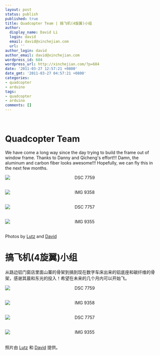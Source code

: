 ```yaml
---
layout: post
status: publish
published: true
title: Quadcopter Team | 搞飞机(4旋翼)小组
author:
  display_name: David Li
  login: david
  email: david@xinchejian.com
  url: ''
author_login: david
author_email: david@xinchejian.com
wordpress_id: 684
wordpress_url: http://xinchejian.com/?p=684
date: '2011-03-27 12:57:21 +0800'
date_gmt: '2011-03-27 04:57:21 +0800'
categories:
- quadcopter
- arduino
tags:
- quadcopter
- arduino
comments: []
---
```

<p><!--:en--><br />
<h1>Quadcopter Team</h1></p>
<p>We have come a long way since the day trying to build the frame out of window frame. Thanks to Danny and Qicheng's effort!!! Damn, the aluminum and carbon fiber looks awesome!!! Hopefully, we can fly this in the next few months.</p></p>
<p style="text-align:center">
<img style="display:block; margin-left:auto; margin-right:auto;" src="/uploads/2011/03/DSC_7759.jpg" alt="DSC 7759" title="DSC_7759.JPG" border="0"/><br />
</p></p>
<p style="text-align:center">
<img style="display:block; margin-left:auto; margin-right:auto;" src="/uploads/2011/03/IMG_9358.jpg" alt="IMG 9358" title="IMG_9358.JPG" border="0"/><br />
</p></p>
<p style="text-align:center">
<img style="display:block; margin-left:auto; margin-right:auto;" src="/uploads/2011/03/DSC_7757.jpg" alt="DSC 7757" title="DSC_7757.JPG" border="0"/><br />
</p></p>
<p style="text-align:center">
<img style="display:block; margin-left:auto; margin-right:auto;" src="/uploads/2011/03/IMG_9355.jpg" alt="IMG 9355" title="IMG_9355.JPG" border="0"/><br />
</p></p>
<p>Photos by <a href="http://www.lumi-photo.com/" target="_blank">Lutz</a> and <a href="http://www.flickr.com/photos/taweili/" target="_blank">David</a></p></p>
<p><!--:--><!--:zh--></p>
<h1>搞飞机(4旋翼)小组</h1></p>
<p>从路边铝门窗店里面山寨的骨架到搞到现在数字车床出来的铝底座和碳纤维的骨架，感谢其晨和东光的投入！希望在未来的几个月内可以开始飞。</p></p>
<p style="text-align:center">
<img style="display:block; margin-left:auto; margin-right:auto;" src="/uploads/2011/03/DSC_7759.jpg" alt="DSC 7759" title="DSC_7759.JPG" border="0"/><br />
</p></p>
<p style="text-align:center">
<img style="display:block; margin-left:auto; margin-right:auto;" src="/uploads/2011/03/IMG_9358.jpg" alt="IMG 9358" title="IMG_9358.JPG" border="0"/><br />
</p></p>
<p style="text-align:center">
<img style="display:block; margin-left:auto; margin-right:auto;" src="/uploads/2011/03/DSC_7757.jpg" alt="DSC 7757" title="DSC_7757.JPG" border="0"/><br />
</p></p>
<p style="text-align:center">
<img style="display:block; margin-left:auto; margin-right:auto;" src="/uploads/2011/03/IMG_9355.jpg" alt="IMG 9355" title="IMG_9355.JPG" border="0"/><br />
</p></p>
<p>照片由 <a href="http://www.lumi-photo.com/" target="_blank">Lutz</a> 和 <a href="http://www.flickr.com/photos/taweili/" target="_blank">David</a> 提供。</p></p>
<p><!--:--></p>
